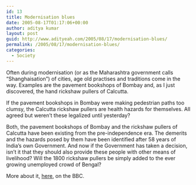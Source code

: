 ```yaml
---
id: 13
title: Modernisation blues
date: 2005-08-17T01:17:06+00:00
author: aditya kumar
layout: post
guid: http://www.adityeah.com/2005/08/17/modernisation-blues/
permalink: /2005/08/17/modernisation-blues/
categories:
  - Society
---
```

Often during modernisation (or as the Maharashtra government calls &#8220;Shanghaisation&#8221;) of cities, age old practises and traditions come in the way. Examples are the pavement bookshops of Bombay and, as I just discovered, the hand rickshaw pullers of Calcutta.

If the pavement bookshops in Bombay were making pedestrian paths too clumsy, the Calcutta rickshaw pullers are health hazards for themselves. All agreed but weren&#8217;t these legalized until yesterday?

Both, the pavement bookshops of Bombay and the rickshaw pullers of Calcutta have been existing from the pre-independence era. The demerits and the hazards posed by them have been identified after 58 years of India&#8217;s own Government. And now if the Government has taken a decision, isn&#8217;t it that they should also provide these people with other means of livelihood? Will the 1800 rickshaw pullers be simply added to the ever growing unemployed crowd of Bengal?

More about it, [here](http://news.bbc.co.uk/2/hi/south_asia/3122346.stm), on the BBC.